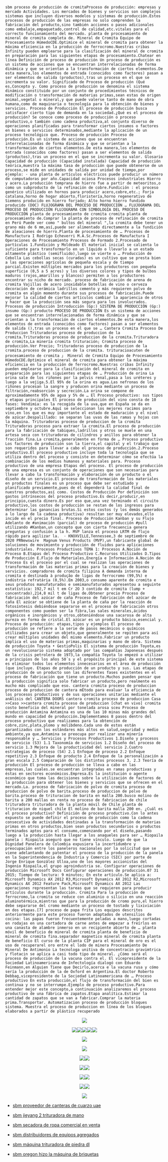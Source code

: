 
```
sbm proceso de producción de cromitaProceso de producción: empresas y mercado Actividades. Los mercados de bienes y servicios son complejos sistemas que incluyen diversos modelos y sistemas de producción.Estos procesos de producción de las empresas no solo comprenden la fabricación del producto,sino también acciones o pasos adicionales como embalaje,empaquetado,control de calidad,etc.vitales para el correcto funcionamiento del mercado. planta de procesamiento de mineral de cromita completa de. Mineral de Cromita Equipo de Procesamiento HúmedoCDE.Optimice el mineral de cromita para obtener la máxima eficiencia en la producción de ferrocromo.Nuestras cribas Infinity pueden emplearse para la clasificación del mineral de cromita en preparación para las siguientes etapas de procesamiento.Chatear en línea Definición de proceso de producción Un proceso de producción es un sistema de acciones que se encuentran interrelacionadas de forma dinámica y que se orientan a la transformación de ciertos elementos.De esta manera,los elementos de entrada (conocidos como factores) pasan a ser elementos de salida (productos),tras un proceso en el que se incrementa su valor. Significado de Proceso de producción (Qué es,Concepto y. Como proceso de producción se denomina el sistema dinámico constituido por un conjunto de procedimientos técnicos de modificación o transformación de materias primas,sean estas de origen animal,vegetal o mineral,y que puede valerse tanto de mano de obra humana,como de maquinaria o tecnología para la obtención de bienes y servicios. Proceso de Producción El proceso de producción busca satisfacer cierto tipo de demanda en la sociedad.¿Qué es el proceso de producción? Se conoce como proceso de producción o proceso productivo,o también como cadena productiva,al conjunto diverso de operaciones planificadas para transformar ciertos insumos o factores en bienes o servicios determinados,mediante la aplicación de un proceso tecnológico que. Proceso de producción Proceso de producción.Es un sistema de acciones que se encuentran interrelacionadas de forma dinámica y que se orientan a la transformación de ciertos elementos.De esta manera,los elementos de entrada (conocidos como factores) pasan a ser elementos de salida (productos),tras un proceso en el que se incrementa su valor. Glosario Capacidad de producción (Capacidad instalada) Capacidad de producción teórica,muestra la máxima tasa de producción que puede obtenerse de un proceso,se mide en unidades de salida por unidad de tiempo,por ejemplo: · una planta de artículos eléctricos puede producir un número de computadoras por año.Capacidad ociosa Procesos industriales Hierro y acero.La producción temprana de hierro fue a partir de meteoritos,o como un subproducto de la refinación de cobre.Fundición : el proceso genérico utilizado en hornos para producir acero,cobre,etc.; Forja catalana,horno de hogar abierto,floristería,horno regenerativo de Siemens producido en hierro forjado; Alto horno hierro fundido producido (DOC) FLUJOGRAMA DEL PROCESO DE PRODUCCIÓN … FLUJOGRAMA DEL PROCESO DE PRODUCCIÓN FLUJOGRAMA CON SIMBOLOGÍA DEL PROCESO DE PRODUCCIÓN planta de procesamiento de cromita cromita planta de procesamiento de.Comprar la planta de proceso de refinación de cromita en Perú Puede ver como " bultos del mineral ",la cromita debe tener un grano más de 6 mm,así,puede ser alimentado directamente a la fundición de aleaciones de hierro.Planta de procesamiento de … Procesos de Manufactura I Rodrigo Echeverri M.A.Sc.Procesos de Manufactura I Operaciones de Procesamiento Procesos de Formado 2.Procesado de partículas 1.Fundición y Moldeado El material inicial se calienta lo suficiente para transformarlo en un líquido o llevarlo a un estado altamente plástico (semifluido),luego se vierte o … Producción de Cebolla Las cebollas secas (curadas) es un cultivo que se presta bien a las operaciones agrícolas de pequeña escala y de tiempo parcial.Existen múltiples mercados para los productores con pequeña superficie (0,5 a 5 acres) y los diversos colores y tipos de bulbos maduros (rojos,amarillos y blancos) permiten a los productores encontrar su nicho de mercado. proceso de fabricación de arena de cromita Vajillas de acero inoxidable botellas de vino o cerveza decoración de cerámica ladrillos cemento y más requieren polvo de cromita en algún momento durante sus procesos de fabricación.Puede mejorar la calidad de ciertos artículos cambiar la apariencia de otros y hacer que la producción sea más segura para los involucrados. Procesos de producción Introducción (Gp:) SISTEMA DE PRODUCCIÓN (Gp:) insumo (Gp:) producto PROCESO DE PRODUCCIÓN Es un sistema de acciones que se encuentran interrelacionadas de forma dinámica y que se orientan a la transformación de ciertos elementos.De esta manera,los elementos de entrada (conocidos como factores) pasan a ser elementos de salida (),tras un proceso en el que se … Cantera Cromita Proceso De Produccion Trituradoras proceso de produccion de la cromita.Trituradoras proceso de produccion de la cromita.Trituradora de cromita,La minería cromita trituración; Cromita proceso de producción.Ver Precio; Trituradoras proceso de produccion de la cromita.proceso de produccion de la cromita. trituracioacuten de procesamiento de cromita 」 Mineral de Cromita Equipo de Procesamiento HúmedoCDE.Optimice el mineral de cromita para obtener la máxima eficiencia en la producción de ferrocromo.Nuestras cribas Infinity pueden emplearse para la clasificación del mineral de cromita en preparación para las siguientes etapas de … Producción de orina La orina sale de los riñones por la pelvis renal,pasa a los uréteres y luego a la vejiga.5.El 95% de la orina es agua.Las nefronas de los riñones procesan la sangre y producen orina mediante un proceso de filtración,reabsorción y secreción.La orina se compone de aproximadamente 95% de agua y 5% de … El Proceso productivo: sus tipos y etapas principales El proceso de producción del vino consta de 10 fases: Vendimia: es la recogida de la uva,que en España se da en septiembre y octubre.Aquí se seleccionan los mejores racimos para vino,en los que es muy importante el estado de maduración y el nivel de azúcar.Despalillado: se separan las uvas de las ramas y hojas con la máquina. Trituradoras proceso de produccion de la cromita Trituradoras proceso para extraer la cromita.El proceso de producción para la fabricación de tabiques,ladrillos y otros se muele en una artesa seca con trituradoras de cilindros y anillos para obtener la fracción fina.La cromita,generalmente en forma de … Proceso productivo Los factores de producción son la tierra,el capital y el trabajo que son requeridos para llevar a cabo el proceso de producción.2.Proceso productivo.El proceso productivo incluye toda la tecnología que se utiliza dentro del proceso y consiste en determinar cómo se efectúa la combinación de los medios humanos y materiales para. Proceso productivo de una empresa Etapas del proceso. El proceso de producción de una empresa es un conjunto de operaciones que son necesarias para llevar a cabo la transformación y elaboración de un producto o el diseño de un servicio.El proceso de transformación de los materiales en productos finales es un proceso que debe ser estudiado y planificado previamente,pues de él dependerá la calidad final de nuestros productos,así como. Costos de Producción Por definición son gastos intrínsecos del proceso productivo.Es decir,producir,en principio,cuesta dinero.Es por eso que,una vez terminado el circuito productivo,los costos de producción se restan de los ingresos para determinar las ganancias brutas.Si estos costos (y los demás generados a lo largo de la cadena productiva) resultan ser muy elevados,ello incide en el precio final. Proceso de Producción Kanban y su Flujo Adelanto de #animación (parcial) de proceso de producción #pull utilizando #Kanban,un concepto que con cierta frecuencia genera preguntas y confusión a la h. MVP lanza el proceso LRTM de flujo rápido para agilizar la.  · KNOXVILLE,Tennessee,3 de septiembre de 2020 PRNewswire  Magnum Venus Products (MVP),un fabricante global de soluciones de movimiento y producción de fluidos para aplicaciones industriales. Procesos Productivos TEMA 1: Procesos A.Noción de Proceso B.Etapas del Proceso Productivo C.Recursos Utilizados D.Tipos de Producción E.Flujo de Materiales,Energía e Información A.Noción de Proceso Es el proceso por el cual se realizan las operaciones de transformación de las materias primas para la creación de bienes y servicios. compradores de cromita filipina A demanda interna de cromita é destinada à produção de ligas de ferrocromo (99,5%) e indústria refratária (0,5%).Em 2003,o consumo aparente de cromita e seus produtos manufaturados e semimanufaturados apresentou a seguinte estatística: 192,7 mil t em Cr 2O 3 contido de cromita (lump + concentrado),214,8 mil t de ligas de.Obtener precio Proceso de fabricación del azúcar de caña Proceso de fabricación del azúcar de caña El azúcar se obtiene de la planta de caña por la reacción de fotosíntesis debiéndose separarse en el proceso de fabricación otros componentes como pueden ser la fibra,las sales minerales,ácidos orgánicos e inorgánicos y otros,obteniéndose una sacarosa de alta pureza en forma de cristal.El azúcar es un producto básico,esencial y. Proceso de producción: etapas,tipos y ejemplos El proceso de producción se refiere a la serie de pasos mecánicos o químicos utilizados para crear un objeto,que generalmente se repiten para así crear múltiples unidades del mismo elemento.Fabricar un producto implica el uso de materias primas,maquinarias y mano de obra. Sistema de producción Toyota • GestioPolis El sistema de producción Toyota,es un revolucionario sistema adoptado por las compañías Japonesas después de la crisis petrolera de 1973,la compañía Toyota lo empezó a utilizar a principios de los años 50´s y el propósito principal de este sistema es eliminar todos los elementos innecesarios en el área de producción (que incluye. Etapas de producción de un producto y sus. Las etapas de producción de un producto son las diferentes fases existentes en el proceso de fabricación que tiene un producto.Muchos pueden pensar que la producción significa solo fabricar un producto,pero realmente es mucho más complicado que eso. cantera cromita proceso de produccion proceso de produccion de cantera mÉtodo para evaluar la eficiencia de los procesos productivos y de sus operaciones unitarias mediante el anÁlisis del CANTERA DOORS cantera cromita proceso de produccion Casa >>Caso >>cantera cromita proceso de produccion [chat en vivo] cromita costo beneficio del mineral por tonelada arosa sceu Proceso de producción Antamina Antamina es una de las 10 minas más grandes del mundo en capacidad de producción.Implementamos 8 pasos dentro del proceso productivo que realizamos para la obtención de cobre,zinc,plata,plomo y molibdeno.Cada uno de estos están garantizados con los estándares más altos en salud,seguridad y medio ambiente,ya que,Antamina se preocupa por realizar una minería responsable y … Servicios y Procesos Productivos 1.Diseño y procesos de servicio (S3) 1.1 Taxonomía de servicios 1.2 Diseño del proceso de servicio 1.3 Mejora de la productividad del servicio 2.Cuatro estrategias de proceso (S4) 2.1 Enfoque de proceso 2.2 Enfoque repetitivo 2.3 Enfoque de producto 2.4 Enfoque de la personalización a gran escala 2.5 Comparación de los distintos procesos 3. 2.3 Teoría de producción El proceso de producción se lleva a cabo en las empresas,las cuales.se encuentran integradas en ramas productivas y éstas en sectores económicos.Empresa.Es la institución o agente económico que toma las decisiones sobre la utilización de factores de la producción para obtener los bienes y servicios que se ofrecen en el mercado.La. proceso de fabricación de polvo de cromita proceso de produccion de polvo de barita.proceso de produccion de polvo de barita.proceso de trituracion de barita en malla 200.busco molino de barita a 200 mallas en renta no proceso de fabricacion de chile trituradora trituradora de la planta móvil de Chile planta de trituracion de niquel chile El molino de barita malla 200 en. ¿Cuál es el proceso productivo? Definición de proceso productivo.Con lo antes expuesto se puede definir el proceso de producción como la cadena consecutiva de actividades destinadas a la transformación de materias primas en otros productos,bien sean productos secundarios o productos terminados aptos para el consumo,comenzando por el diseño,pasando luego a la producción hasta llegar a los anaqueles para ser … Riopaila panela : Riopaila aseguró que no tiene vínculo. Luego de que la Dignidad Panelera de Colombia expusiera la incertidumbre y preocupación entre los paneleros nacionales por la solicitud que se viene adelantando de patentar el proceso de la producción de la panela en la Superintendencia de Industria y Comercio (SIC) por parte de Jorge Enrique González Ulloa,uno de los mayores accionistas del Ingenio Riopaila,el grupo agroindustria se. Configurar operaciones de producción Microsoft Docs Configurar operaciones de producción.07 31 2015; Tiempo de lectura: 9 minutos; En este artículo.Se aplica a: Microsoft Dynamics AX 2012 R3,Microsoft Dynamics AX 2012 R2,Microsoft Dynamics AX 2012 Feature Pack,Microsoft Dynamics AX 2012 Las operaciones representan las tareas que se requieren para producir artículos durante la producción. Cromita Para la producción de ferrocromo,la cromita se reduce con aluminio o silicio en una reacción aluminotérmica,mientras que para la producción de cromo puro,el hierro debe separarse del cromo mediante un proceso de tostado y lixiviación en dos etapas.[7] proceso de papa frita Los equipos descritos anteriormente para este proceso fueron adaptados de utensilios de cocina: las papas fueron frecuentemente peladas a mano,luego cortadas en rodajas en una cortadora de carne antes de empezar a freírlos en una canasta de alambre inmerso en un recipiente abierto de … planta móvil de beneficio de mineral de cromita planta de beneficio de mineral de cromita fina.separador magnetico mineral de cromita planta de beneficio El curso de la planta CIP para el mineral de oro es el uso de recuperarel oro entre el lodo de minera Procesamiento De Mineral De Antimonio La tecnologa unitiva de concentracin gravimtrica y flotacin se aplica a casi todo tipo de mineral. ¿Cómo será el proceso de producción de la vacuna contra el. El vicepresidente de la Sociedad Latinoamericana de Infectología dialogó con Eduardo Feinmann,en Alguien Tiene que Decirlo,acerca e la vacuna rusa y cómo sería la producción de la de Oxford en Argentina.El doctor Roberto Debbag,vicepresidente de la Sociedad Latinoamericana de … Proceso productivo En esta producción,el flujo de transformación del bien es continua y no se interrumpe.Ejemplo de proceso productivo.Para entender mejor este concepto,a continuación analizaremos el proceso productivo de una fábrica de zapatos.Etapa analítica.Estimar la cantidad de zapatos que se van a fabricar.Comprar la materia prima.Transportar. Automatizacion proceso de producción bloques sistema. Muestra el proceso de produccion en línea de los bloques elaborados a partir de plástico recuperado 
```

<div align="center">

<a href="https://es-crusher.shibang-china.com/github&k=sbm+proceso+de+producci%C3%B3n+de+cromita"><img src="https://static.shibang-china.com/es/crusher/logo.jpg"></a>

<a href="https://es-crusher.shibang-china.com/github&k=sbm+proceso+de+producci%C3%B3n+de+cromita"><img src="https://static.shibang-china.com/es/crusher/index.jpg"></a><a href="https://es-crusher.shibang-china.com/material.htmlgithub&k=sbm+proceso+de+producci%C3%B3n+de+cromita"><img src="https://static.shibang-china.com/es/crusher/material.jpg"></a><a href="https://es-crusher.shibang-china.com/application.htmlgithub&k=sbm+proceso+de+producci%C3%B3n+de+cromita"><img src="https://static.shibang-china.com/es/crusher/application.jpg"></a><a href="https://es-crusher.shibang-china.com/aboutus.htmlgithub&k=sbm+proceso+de+producci%C3%B3n+de+cromita"><img src="https://static.shibang-china.com/es/crusher/aboutus.jpg"></a><a href="https://es-crusher.shibang-china.com/contact.htmlgithub&k=sbm+proceso+de+producci%C3%B3n+de+cromita"><img src="https://static.shibang-china.com/es/crusher/contact.jpg"></a>

<a href="https://es-crusher.shibang-china.com/github&k=sbm+proceso+de+producci%C3%B3n+de+cromita"><img src="https://static.shibang-china.com/es/crusher/banner.jpg"></a>

<a href="https://swt.shibang-china.com/github&k=sbm+proceso+de+producci%C3%B3n+de+cromita"><img src="https://static.shibang-china.com/es/crusher/text.jpg"></a>

<a href="https://swt.shibang-china.com/github&k=sbm+proceso+de+producci%C3%B3n+de+cromita"><img src="https://static.shibang-china.com/es/crusher/chat.jpg"></a><a href="https://es-crusher.shibang-china.com/contact.htmlgithub&k=sbm+proceso+de+producci%C3%B3n+de+cromita"><img src="https://static.shibang-china.com/es/crusher/message.jpg"></a>

<a href="https://es-crusher.shibang-china.com/products/pe.htmlgithub&k=sbm+proceso+de+producci%C3%B3n+de+cromita"><img src="https://static.shibang-china.com/es/crusher/pe.jpg"></a><a href="https://es-crusher.shibang-china.com/products/pf.htmlgithub&k=sbm+proceso+de+producci%C3%B3n+de+cromita"><img src="https://static.shibang-china.com/es/crusher/pf.jpg"></a>

<a href="https://es-crusher.shibang-china.com/products/hpt.htmlgithub&k=sbm+proceso+de+producci%C3%B3n+de+cromita"><img src="https://static.shibang-china.com/es/crusher/hpt.jpg"></a><a href="https://es-crusher.shibang-china.com/products/vsi.htmlgithub&k=sbm+proceso+de+producci%C3%B3n+de+cromita"><img src="https://static.shibang-china.com/es/crusher/vsi.jpg"></a>

<a href="https://es-crusher.shibang-china.com/products/klv.htmlgithub&k=sbm+proceso+de+producci%C3%B3n+de+cromita"><img src="https://static.shibang-china.com/es/crusher/klv.jpg"></a><a href="https://es-crusher.shibang-china.com/products/portable.htmlgithub&k=sbm+proceso+de+producci%C3%B3n+de+cromita"><img src="https://static.shibang-china.com/es/crusher/portable.jpg"></a>

<a href="https://swt.shibang-china.com/github&k=sbm+proceso+de+producci%C3%B3n+de+cromita"><img src="https://static.shibang-china.com/es/crusher/case.jpg"></a>

</div>


* [sbm proveedor de canteras de cuarzo uae](sbm%20proveedor%20de%20canteras%20de%20cuarzo%20uae.md)

* [sbm jieyang 2 trituradora de mano](sbm%20jieyang%202%20trituradora%20de%20mano.md)

* [sbm secadora de ropa comercial en venta](sbm%20secadora%20de%20ropa%20comercial%20en%20venta.md)

* [sbm distribuidores de equipos agregados](sbm%20distribuidores%20de%20equipos%20agregados.md)

* [sbm máquina trituradora de piedra dl](sbm%20m%C3%A1quina%20trituradora%20de%20piedra%20dl.md)

* [sbm oregon hizo la máquina de briquetas](sbm%20oregon%20hizo%20la%20m%C3%A1quina%20de%20briquetas.md)